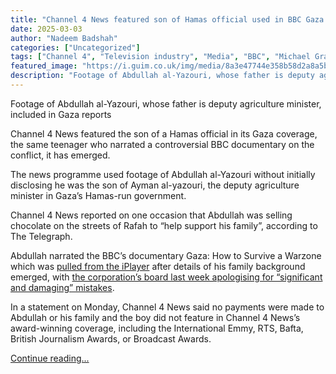```yaml
---
title: "Channel 4 News featured son of Hamas official used in BBC Gaza documentary"
date: 2025-03-03
author: "Nadeem Badshah"
categories: ["Uncategorized"]
tags: ["Channel 4", "Television industry", "Media", "BBC", "Michael Grade", "Hamas", "Gaza", "Television & radio"]
featured_image: "https://i.guim.co.uk/img/media/8a3e47744e358b58d2a8a5b69396efa9aeea1b89/0_63_3000_1800/master/3000.jpg?width=140&quality=85&auto=format&fit=max&s=6f966197e86195da2ab86f47a06526cd"
description: "Footage of Abdullah al-Yazouri, whose father is deputy agriculture minister, included in Gaza reportsChannel 4 News featured the son of a Hamas official in its ..."
---
```


Footage of Abdullah al-Yazouri, whose father is deputy agriculture minister, included in Gaza reports

Channel 4 News featured the son of a Hamas official in its Gaza coverage, the same teenager who narrated a controversial BBC documentary on the conflict, it has emerged.  
  
The news programme used footage of Abdullah al-Yazouri without initially disclosing he was the son of Ayman al-yazouri, the deputy agriculture minister in Gaza’s Hamas-run government.  
  
Channel 4 News reported on one occasion that Abdullah was selling chocolate on the streets of Rafah to “help support his family”, according to The Telegraph.  
  
Abdullah narrated the BBC’s documentary Gaza: How to Survive a Warzone which was [pulled from the iPlayer](https://www.theguardian.com/world/2025/feb/19/bbc-asked-to-remove-gaza-documentary-over-narrators-fathers-ties-to-hamas) after details of his family background emerged, with [the corporation’s board last week apologising for “significant and damaging” mistakes](https://www.theguardian.com/media/2025/feb/27/bbc-creative-chief-charlotte-moore-to-leave-for-sony-job).

In a statement on Monday, Channel 4 News said no payments were made to Abdullah or his family and the boy did not feature in Channel 4 News’s award-winning coverage, including the International Emmy, RTS, Bafta, British Journalism Awards, or Broadcast Awards.

[Continue reading...](https://www.theguardian.com/media/2025/mar/03/channel-4-news-featured-son-of-hamas-chief-used-in-bbc-gaza-documentary)
